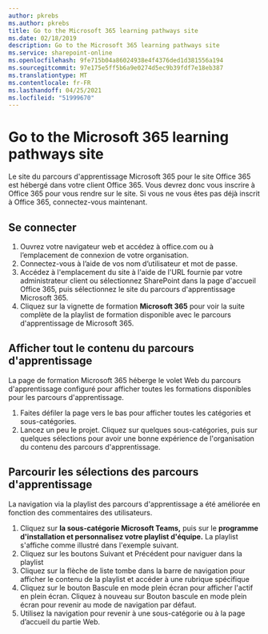```yaml
---
author: pkrebs
ms.author: pkrebs
title: Go to the Microsoft 365 learning pathways site
ms.date: 02/18/2019
description: Go to the Microsoft 365 learning pathways site
ms.service: sharepoint-online
ms.openlocfilehash: 9fe715b04a86024938e4f4376ded1d381556a194
ms.sourcegitcommit: 97e175e5ff5b6a9e0274d5ec9b39fdf7e18eb387
ms.translationtype: MT
ms.contentlocale: fr-FR
ms.lasthandoff: 04/25/2021
ms.locfileid: "51999670"
---
```

# <a name="go-to-the-microsoft-365-learning-pathways-site"></a>Go to the Microsoft 365 learning pathways site

Le site du parcours d'apprentissage Microsoft 365 pour le site Office 365 est hébergé dans votre client Office 365. Vous devrez donc vous inscrire à Office 365 pour vous rendre sur le site. Si vous ne vous êtes pas déjà inscrit à Office 365, connectez-vous maintenant. 

## <a name="sign-in"></a>Se connecter  

1.  Ouvrez votre navigateur web et accédez à office.com ou à l’emplacement de connexion de votre organisation. 
2.  Connectez-vous à l’aide de vos nom d’utilisateur et mot de passe.
3.  Accédez à l'emplacement du site à l'aide de l'URL fournie par votre administrateur client ou sélectionnez SharePoint dans la page d'accueil Office 365, puis sélectionnez le site du parcours d'apprentissage Microsoft 365. 
5. Cliquez sur la vignette de formation **Microsoft 365** pour voir la suite complète de la playlist de formation disponible avec le parcours d'apprentissage de Microsoft 365. 

## <a name="view-all-the-learning-pathways-content"></a>Afficher tout le contenu du parcours d'apprentissage
La page de formation Microsoft 365 héberge le volet Web du parcours d'apprentissage configuré pour afficher toutes les formations disponibles pour les parcours d'apprentissage. 

1. Faites défiler la page vers le bas pour afficher toutes les catégories et sous-catégories.
2. Lancez un peu le projet. Cliquez sur quelques sous-catégories, puis sur quelques sélections pour avoir une bonne expérience de l'organisation du contenu des parcours d'apprentissage. 

## <a name="navigate-through-learning-pathways-playlists"></a>Parcourir les sélections des parcours d'apprentissage
La navigation via la playlist des parcours d'apprentissage a été améliorée en fonction des commentaires des utilisateurs. 

1. Cliquez sur **la sous-catégorie Microsoft Teams,** puis sur le **programme d'installation et personnalisez votre playlist d'équipe.** La playlist s'affiche comme illustré dans l'exemple suivant.
2. Cliquez sur les boutons Suivant et Précédent pour naviguer dans la playlist
3. Cliquez sur la flèche de liste tombe dans la barre de navigation pour afficher le contenu de la playlist et accéder à une rubrique spécifique
4. Cliquez sur le bouton Bascule en mode plein écran pour afficher l'actif en plein écran. Cliquez à nouveau sur Bouton bascule en mode plein écran pour revenir au mode de navigation par défaut.
5. Utilisez la navigation pour revenir à une sous-catégorie ou à la page d’accueil du partie Web.  


